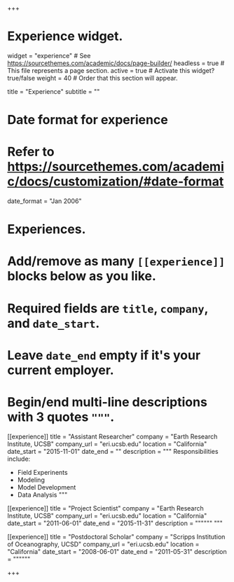 +++
# Experience widget.
widget = "experience"  # See https://sourcethemes.com/academic/docs/page-builder/
headless = true  # This file represents a page section.
active = true  # Activate this widget? true/false
weight = 40  # Order that this section will appear.

title = "Experience"
subtitle = ""

# Date format for experience
#   Refer to https://sourcethemes.com/academic/docs/customization/#date-format
date_format = "Jan 2006"

# Experiences.
#   Add/remove as many `[[experience]]` blocks below as you like.
#   Required fields are `title`, `company`, and `date_start`.
#   Leave `date_end` empty if it's your current employer.
#   Begin/end multi-line descriptions with 3 quotes `"""`.
[[experience]]
  title = "Assistant Researcher"
  company = "Earth Research Institute, UCSB"
  company_url = "eri.ucsb.edu"
  location = "California"
  date_start = "2015-11-01"
  date_end = ""
  description = """
  Responsibilities include:
  
  * Field Experinents
  * Modeling
  * Model Development
  * Data Analysis
  """

[[experience]]
  title = "Project Scientist"
  company = "Earth Research Institute, UCSB"
  company_url = "eri.ucsb.edu"
  location = "California"
  date_start = "2011-06-01"
  date_end = "2015-11-31"
  description = """"""
  """
  
[[experience]]
  title = "Postdoctoral Scholar"
  company = "Scripps Institution of Oceanography, UCSD"
  company_url = "eri.ucsb.edu"
  location = "California"
  date_start = "2008-06-01"
  date_end = "2011-05-31"
  description = """"""
  
+++

